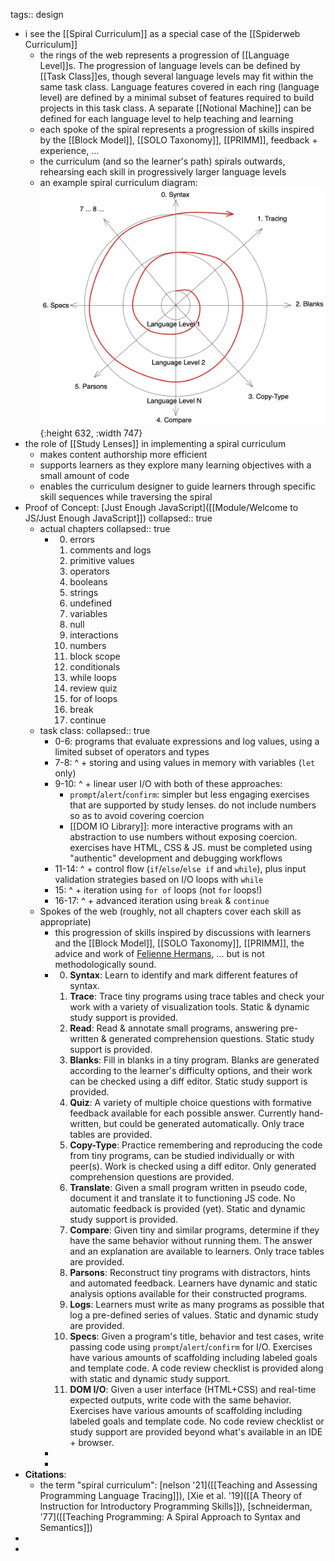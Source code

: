 tags:: design

- i see the [[Spiral Curriculum]] as a special case of the [[Spiderweb Curriculum]]
	- the rings of the web represents a progression of [[Language Level]]s.  The progression of language levels can be defined by [[Task Class]]es, though several language levels may fit within the same task class. Language features covered in each ring (language level) are defined by a minimal subset of features required to build projects in this task class. A separate [[Notional Machine]] can be defined for each language level to help teaching and learning
	- each spoke of the spiral represents a progression of skills inspired by the [[Block Model]], [[SOLO Taxonomy]], [[PRIMM]], feedback + experience, ...
	- the curriculum (and so the learner's path) spirals outwards, rehearsing each skill in progressively larger language levels
	- an example spiral curriculum diagram: ![spiral-curriculum.png](../assets/spiral-curriculum_1677359473318_0.png){:height 632, :width 747}
- the role of [[Study Lenses]] in implementing a spiral curriculum
	- makes content authorship more efficient
	- supports learners as they explore many learning objectives with a small amount of code
	- enables the curriculum designer to guide learners through specific skill sequences while traversing the spiral
- Proof of Concept: [Just Enough JavaScript]([[Module/Welcome to JS/Just Enough JavaScript]])
  collapsed:: true
	- actual chapters
	  collapsed:: true
		- 0. errors
		  1. comments and logs
		  2. primitive values
		  3. operators
		  4. booleans
		  5. strings
		  6. undefined
		  7. variables
		  8. null
		  9. interactions
		  10. numbers
		  11. block scope
		  12. conditionals
		  13. while loops
		  14. review quiz
		  15. for of loops
		  16. break
		  17. continue
	- task class:
	  collapsed:: true
		- 0-6: programs that evaluate expressions and log values, using a limited subset of operators and types
		- 7-8: ^ + storing and using values in memory with variables (`let` only)
		- 9-10: ^ + linear user I/O with both of these approaches:
			- `prompt`/`alert`/`confirm`: simpler but less engaging exercises that are supported by study lenses. do not include numbers so as to avoid covering coercion
			- [[DOM IO Library]]: more interactive programs with an abstraction to use numbers without exposing coercion. exercises have HTML, CSS & JS. must be completed using "authentic" development and debugging workflows
		- 11-14: ^ + control flow (`if`/`else`/`else if` and `while`), plus input validation strategies based on I/O loops with `while`
		- 15: ^ + iteration using `for of` loops (not `for` loops!)
		- 16-17: ^ + advanced iteration using `break` & `continue`
	- Spokes of the web (roughly, not all chapters cover each skill as appropriate)
		- this progression of skills inspired by discussions with learners and the [[Block Model]], [[SOLO Taxonomy]], [[PRIMM]], the advice and work of [Felienne Hermans](http://felienne.com/), ... but is not methodologically sound.
		- 0. **Syntax**: Learn to identify and mark different features of syntax. 
		  1. **Trace**: Trace tiny programs using trace tables and check your work with a variety of visualization tools.  Static & dynamic study support is provided.
		  2. **Read**: Read & annotate small programs, answering pre-written & generated comprehension questions.  Static study support is provided.
		  3. **Blanks**:  Fill in blanks in a tiny program.  Blanks are generated according to the learner's difficulty options, and their work can be checked using a diff editor. Static study support is provided.
		  4. **Quiz**: A variety of multiple choice questions with formative feedback available for each possible answer.  Currently hand-written, but could be generated automatically.  Only trace tables are provided.
		  5. **Copy-Type**: Practice remembering and reproducing the code from tiny programs, can be studied individually or with peer(s).  Work is checked using a diff editor.  Only generated comprehension questions are provided.
		  6. **Translate**: Given a small program written in pseudo code, document it and translate it to functioning JS code.  No automatic feedback is provided (yet). Static and dynamic study support is provided.
		  7. **Compare**: Given tiny and similar programs, determine if they have the same behavior without running them.  The answer and an explanation are available to learners.  Only trace tables are provided.
		  8. **Parsons**: Reconstruct tiny programs with distractors, hints and automated feedback.  Learners have dynamic and static analysis options available for their constructed programs.
		  9. **Logs**: Learners must write as many programs as possible that log a pre-defined series of values. Static and dynamic study are provided.
		  10. **Specs**: Given a program's title, behavior and test cases, write passing code using `prompt`/`alert`/`confirm` for I/O.  Exercises have various amounts of scaffolding including labeled goals and template code.  A code review checklist is provided along with static and dynamic study support.
		  11. **DOM I/O**: Given a user interface (HTML+CSS) and real-time expected outputs, write code with the same behavior.   Exercises have various amounts of scaffolding including labeled goals and template code.  No code review checklist or study support are provided beyond what's available in an IDE + browser.
		-
		-
- **Citations**:
	- the term "spiral curriculum": [nelson '21]([[Teaching and Assessing Programming Language Tracing]]), [Xie et al. '19]([[A Theory of Instruction for Introductory Programming Skills]]), [schneiderman, '77]([[Teaching Programming: A Spiral Approach to Syntax and Semantics]])
-
-